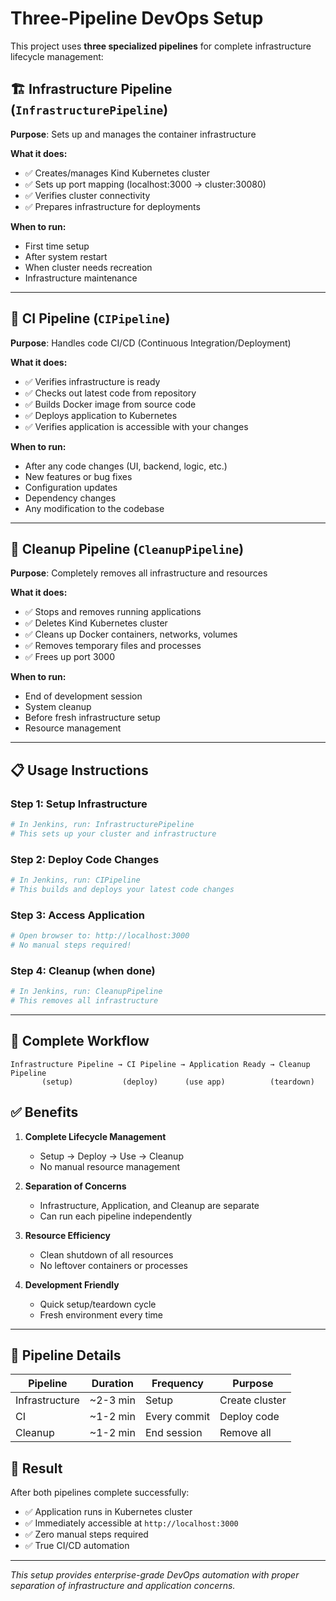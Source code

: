 # Three-Pipeline DevOps Setup

This project uses **three specialized pipelines** for complete infrastructure lifecycle management:

## 🏗️ Infrastructure Pipeline (`InfrastructurePipeline`)
**Purpose**: Sets up and manages the container infrastructure

**What it does:**
- ✅ Creates/manages Kind Kubernetes cluster
- ✅ Sets up port mapping (localhost:3000 → cluster:30080)
- ✅ Verifies cluster connectivity
- ✅ Prepares infrastructure for deployments

**When to run:**
- First time setup
- After system restart
- When cluster needs recreation
- Infrastructure maintenance

---

## 🚀 CI Pipeline (`CIPipeline`)
**Purpose**: Handles code CI/CD (Continuous Integration/Deployment)

**What it does:**
- ✅ Verifies infrastructure is ready
- ✅ Checks out latest code from repository
- ✅ Builds Docker image from source code
- ✅ Deploys application to Kubernetes
- ✅ Verifies application is accessible with your changes

**When to run:**
- After any code changes (UI, backend, logic, etc.)
- New features or bug fixes
- Configuration updates
- Dependency changes
- Any modification to the codebase

---

## 🧹 Cleanup Pipeline (`CleanupPipeline`)
**Purpose**: Completely removes all infrastructure and resources

**What it does:**
- ✅ Stops and removes running applications
- ✅ Deletes Kind Kubernetes cluster
- ✅ Cleans up Docker containers, networks, volumes
- ✅ Removes temporary files and processes
- ✅ Frees up port 3000

**When to run:**
- End of development session
- System cleanup
- Before fresh infrastructure setup
- Resource management

---

## 📋 Usage Instructions

### Step 1: Setup Infrastructure
```bash
# In Jenkins, run: InfrastructurePipeline
# This sets up your cluster and infrastructure
```

### Step 2: Deploy Code Changes
```bash
# In Jenkins, run: CIPipeline  
# This builds and deploys your latest code changes
```

### Step 3: Access Application
```bash
# Open browser to: http://localhost:3000
# No manual steps required!
```

### Step 4: Cleanup (when done)
```bash
# In Jenkins, run: CleanupPipeline
# This removes all infrastructure
```

---

## 🔄 Complete Workflow

```
Infrastructure Pipeline → CI Pipeline → Application Ready → Cleanup Pipeline
       (setup)           (deploy)      (use app)          (teardown)
```

## ✅ Benefits

1. **Complete Lifecycle Management**
   - Setup → Deploy → Use → Cleanup
   - No manual resource management

2. **Separation of Concerns**
   - Infrastructure, Application, and Cleanup are separate
   - Can run each pipeline independently

3. **Resource Efficiency**
   - Clean shutdown of all resources
   - No leftover containers or processes

4. **Development Friendly**
   - Quick setup/teardown cycle
   - Fresh environment every time

---

## 🔧 Pipeline Details

| Pipeline | Duration | Frequency | Purpose |
|----------|----------|-----------|---------|
| Infrastructure | ~2-3 min | Setup | Create cluster |
| CI | ~1-2 min | Every commit | Deploy code |
| Cleanup | ~1-2 min | End session | Remove all |

## 🎯 Result

After both pipelines complete successfully:
- ✅ Application runs in Kubernetes cluster
- ✅ Immediately accessible at `http://localhost:3000`
- ✅ Zero manual steps required
- ✅ True CI/CD automation

---

*This setup provides enterprise-grade DevOps automation with proper separation of infrastructure and application concerns.*